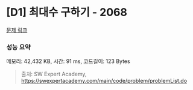 # [D1] 최대수 구하기 - 2068 

[문제 링크](https://swexpertacademy.com/main/code/problem/problemDetail.do?contestProbId=AV5QQhbqA4QDFAUq) 

### 성능 요약

메모리: 42,432 KB, 시간: 91 ms, 코드길이: 123 Bytes



> 출처: SW Expert Academy, https://swexpertacademy.com/main/code/problem/problemList.do